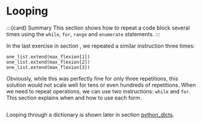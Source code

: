 # Looping

:::{card} Summary
This section shows how to repeat a code block several times using the `while`, `for`, `range` and `enumerate` statements.
:::

In the last exercise in section [](python_lists_mutability.md), we repeated a similar instruction three times:

```
one_list.extend(max_flexion[1])
one_list.extend(max_flexion[2])
one_list.extend(max_flexion[3])
```

Obviously, while this was perfectly fine for only three repetitions, this solution would not scale well for tens or even hundreds of repetitions. When we need to repeat operations, we can use two instructions: `while` and `for`. This section explains when and how to use each form.

```{tableofcontents}
```

Looping through a dictionary is shown later in section [python_dicts](python_dicts.md).
